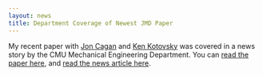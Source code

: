 ```yaml
---
layout: news
title: Department Coverage of Newest JMD Paper
---
```


My recent paper with [Jon Cagan](https://www.cmu.edu/me/people/jonathan-cagan.html) and [Ken Kotovsky](https://www.cmu.edu/dietrich/psychology/people/core-training-faculty/kotovsky-kenneth.html) was covered in a news story by the CMU Mechanical Engineering Department. You can [read the paper here](http://dx.doi.org/10.1115/1.4035793), and [read the news article here](http://www.cmu.edu/me/news/archive/2017/cagan-kotovsky-study-design-teams.html).
